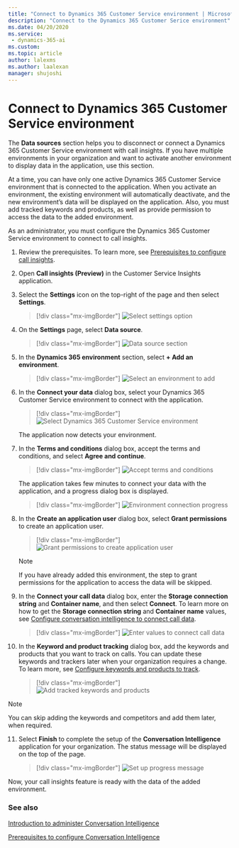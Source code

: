 ```yaml
---
title: "Connect to Dynamics 365 Customer Service environment | MicrosoftDocs"
description: "Connect to the Dynamics 365 Customer Serice environment"
ms.date: 04/20/2020
ms.service: 
 - dynamics-365-ai
ms.custom: 
ms.topic: article
author: lalexms
ms.author: laalexan
manager: shujoshi 
---
```


# Connect to Dynamics 365 Customer Service environment

The **Data sources** section helps you to disconnect or connect a Dynamics 365 Customer Service environment with call insights. If you have multiple environments in your organization and want to activate another environment to display data in the application, use this section. 

At a time, you can have only one active Dynamics 365 Customer Service environment that is connected to the application. When you activate an environment, the existing environment will automatically deactivate, and the new environment’s data will be displayed on the application. Also, you must add tracked keywords and products, as well as provide permission to access the data to the added environment.

As an administrator, you must configure the Dynamics 365 Customer Service environment to connect to call insights.

1.	Review the prerequisites. To learn more, see [Prerequisites to configure call insights](ci-admin-prereqs.md).

2.	Open **Call insights (Preview)** in the Customer Service Insights application. 

3.	Select the **Settings** icon on the top-right of the page and then select **Settings**.

    > [!div class="mx-imgBorder"]
    > ![Select settings option](media/ci-app-admin-select-settings.png "Select settings option")

4.	On the **Settings** page, select **Data source**. 

    > [!div class="mx-imgBorder"]
    > ![Data source section](media/ci-app-admin-select-data-source.png "Data source section")
 
5.	In the **Dynamics 365 environment** section, select **+ Add an environment**.

    > [!div class="mx-imgBorder"]
    > ![Select an environment to add](media/si-app-admin-select-add-an-environment.png "Select an environment to add")
 
6.	In the **Connect your data** dialog box, select your Dynamics 365 Customer Service environment to connect with the application.

    > [!div class="mx-imgBorder"]
    > ![Select Dynamics 365 Customer Service environment](media/si-app-admin-connect-d365-organization.png "Select Dynamics 365 Customer Service environment")

    The application now detects your environment.

7.	In the **Terms and conditions** dialog box, accept the terms and conditions, and select **Agree and continue**.

    > [!div class="mx-imgBorder"]
    > ![Accept terms and conditions](media/si-app-admin-accept-tandc.png "Accept terms and conditions")
 
    The application takes few minutes to connect your data with the application, and a progress dialog box is displayed.

    > [!div class="mx-imgBorder"]
    > ![Environment connection progress](media/si-app-admin-connection-progress-d365-org.png "Environment connection progress")
 
8.	In the **Create an application user** dialog box, select **Grant permissions** to create an application user.

    > [!div class="mx-imgBorder"]
    > ![Grant permissions to create application user](media/si-app-admin-grant-permission-create-app-user.png "Grant permissions to create application user")
 
    > [!NOTE]
    > If you have already added this environment, the step to grant permissions for the application to access the data will be skipped.

9.	In the **Connect your call data** dialog box, enter the **Storage connection string** and **Container name**, and then select **Connect**. To learn more on how to get the **Storage connection string** and **Container name** values, see [Configure conversation intelligence to connect call data](configure-conversation-intelligence-call-data.md).

    > [!div class="mx-imgBorder"]
    > ![Enter values to connect call data](media/ci-app-admin-connect-call-data.png "Enter values to connect call data")
 
10.	In the **Keyword and product tracking** dialog box, add the keywords and products that you want to track on calls. You can update these keywords and trackers later when your organization requires a change. To learn more, see [Configure keywords and products to track](ci-admin-config-keywords-products.md).

    > [!div class="mx-imgBorder"]
    > ![Add tracked keywords and products](media/ci-app-admin-keywords-and-product-tracking.png "Add tracked keywords and competitors")
    
   > [!NOTE]
   > You can skip adding the keywords and competitors and add them later, when required.

11.	Select **Finish** to complete the setup of the **Conversation Intelligence** application for your organization. The status message will be displayed on the top of the page.

    > [!div class="mx-imgBorder"]
    > ![Set up progress message](media/si-app-admin-status-message-set-up.png "Set up progress message")
  
Now, your call insights feature is ready with the data of the added environment.

### See also

[Introduction to administer Conversation Intelligence](intro-admin-guide-sales-insights.md#administer-conversation-intelligence)

[Prerequisites to configure Conversation Intelligence](ci-admin-prereqs.md)
